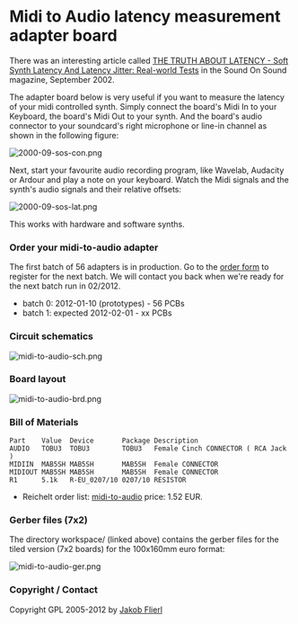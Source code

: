 # Midi to Audio latency measurement adapter board

There was an interesting article called [THE TRUTH ABOUT LATENCY - Soft Synth Latency And Latency Jitter: Real-world Tests](http://www.soundonsound.com/sos/Sep02/articles/pcmusician0902.asp) in the Sound On Sound magazine, September 2002.

The adapter board below is very useful if you want to measure the latency of your midi controlled synth. Simply connect the board's Midi In to your Keyboard, the board's Midi Out to your synth. And the board's audio connector to your soundcard's right microphone or line-in channel as shown in the following figure:

![2000-09-sos-con.png](../../../../raw/master/eagle/projects/midi-to-audio/2000-09-sos-con.png)

Next, start your favourite audio recording program, like Wavelab, Audacity or Ardour and play a note on your keyboard. Watch the Midi signals and the synth's audio signals and their relative offsets:

![2000-09-sos-lat.png](../../../../raw/master/eagle/projects/midi-to-audio/2000-09-sos-lat.png)

This works with hardware and software synths.

### Order your midi-to-audio adapter

The first batch of 56 adapters is in production. Go to the [order form](https://docs.google.com/spreadsheet/viewform?hl=en_US&formkey=dGhXZGtpOGRWU2lNNGhZal93R1BjQVE6MQ) to register for the next batch. We will contact you back when we're ready for the next batch run in 02/2012.

* batch 0: 2012-01-10 (prototypes) - 56 PCBs
* batch 1: expected 2012-02-01 - xx PCBs

### Circuit schematics

![midi-to-audio-sch.png](../../../../raw/master/eagle/projects/midi-to-audio/midi-to-audio-sch.png)

### Board layout

![midi-to-audio-brd.png](../../../../raw/master/eagle/projects/midi-to-audio/midi-to-audio-brd.png)

### Bill of Materials

```
Part    Value  Device       Package Description
AUDIO   TOBU3  TOBU3        TOBU3   Female Cinch CONNECTOR ( RCA Jack )
MIDIIN  MAB5SH MAB5SH       MAB5SH  Female CONNECTOR
MIDIOUT MAB5SH MAB5SH       MAB5SH  Female CONNECTOR
R1      5.1k   R-EU_0207/10 0207/10 RESISTOR
```

*   Reichelt order list: [midi-to-audio](http://www.reichelt.de/?ACTION=20;AWKID=527545;PROVID=2084) price: 1.52 EUR.

### Gerber files (7x2)

The directory workspace/ (linked above) contains the gerber files for the tiled version (7x2 boards) for the 100x160mm euro format:

![midi-to-audio-ger.png](../../../../raw/master/eagle/projects/midi-to-audio/midi-to-audio-ger.png)

### Copyright / Contact

Copyright GPL 2005-2012 by [Jakob Flierl](https://github.com/koppi)

